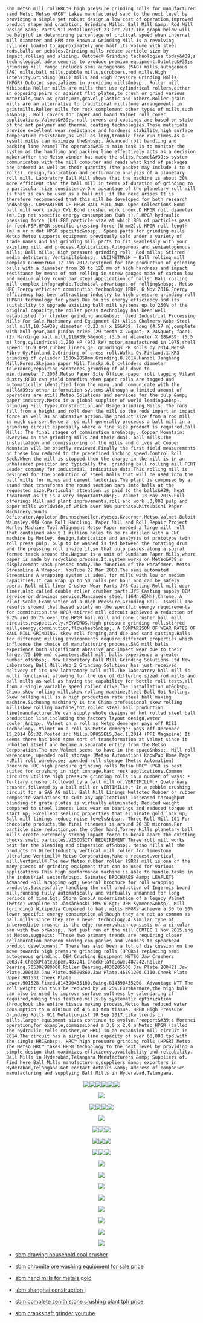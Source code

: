 
```
sbm metso mill rollHRC™8 high pressure grinding rolls for manufactured sand Metso Metso HRC8™ takes manufactured sand to the next level by providing a simple yet robust design,a low cost of operation,improved product shape and gradation. Grinding Mills: Ball Mill &amp; Rod Mill Design &amp; Parts 911 Metallurgist 23 Oct 2017.The graph below will be helpful in determining percentage of critical speed when internal mill diameter and RPM are known.A Grinding Mill is a revolving cylinder loaded to approximately one half its volume with steel rods,balls or pebbles.Grinding mills reduce particle size by impact,rolling and sliding. Outotec® Grinding technologies today&#39;s technological advancements to produce premium equipment.Outotec&#39;s grinding mill range includes semi autogenous (SAG) mills,autogenous (AG) mills,ball mills,pebble mills,scrubbers,rod mills,High Intensity.Grinding (HIG) mills and High Pressure Grinding Rolls.(HPGR).Outotec specializes in providing mills&nbsp;. Roller mill Wikipedia Roller mills are mills that use cylindrical rollers,either in opposing pairs or against flat plates,to crush or grind various materials,such as grain,ore,gravel,plastic,and others.Roller grain mills are an alternative to traditional millstone arrangements in gristmills.Roller mills for rock complement other types of mills,such as&nbsp;. Roll covers for paper and board Valmet roll cover applications.Valmet&#39;s roll covers and coatings are based on state of the art polymer and thermal coating technologies.These materials provide excellent wear resistance and hardness stability,high surface temperature resistance,as well as long,trouble free run times.As a result,mills can maximize the&nbsp;. Advanced roll handling and packing line Pesmel The operator&#39;s main task is to monitor the system as the handling and packing line effectively acts as a decision maker.After the Metso winder has made the slits,Pesmel&#39;s system communicates with the mill computer and reads what kind of packages are ordered as well as their quantity (the packet may include 1 to 4 rolls). design,fabrication and performance analysis of a planetary roll mill. Laboratory Ball Mill shows that the machine is about 30% more efficient than the ball mill in terms of duration of grinding to a particular size consistency.One advantage of the planetary roll mill is that is can be used as a ball mill if the need arises.It is therefore recommended that this mill be developed for both research and&nbsp;. COMPARISON OF HPGR BALL MILL AND. Open Collections Bond ball mill work index.CWi.Bond crusher work index.D.HPGR roll diameter (m).Esp net specific energy consumption (kWh t).F.HPGR hydraulic pressing force (kN).F80 particle size at which 80% of particles pass in feed.FSP.HPGR specific pressing force (N mm2).L.HPGR roll length (m) ṁ or m dot HPGR specific&nbsp;. Spare parts for grinding mills Metso Metso supports equipment previously sold under a variety of trade names and has grinding mill parts to fit seamlessly with your existing mill and process.Applications.Autogenous and semiautogenous mills; Ball mills; High pressure grinding roll; Rod mills; Stirred media detritors; Vertimills&nbsp;. VNIIMETMASH — Ball rolling mill complex внииметмаш 17 Jan 2017.Designed for the production of grinding balls with a diameter from 20 to 120 mm of high hardness and impact resistance by means of hot rolling in screw gauges made of carbon low and medium alloy round bar steel.Application of balls: Ball rolling mill complex infographic.Technical advantages of rolling&nbsp;. Metso HRC Energy efficient comminution technology (PDF. 6 Nov 2016.Energy efficiency has been attracting industry to high pressure grinding roll (HPGR) technology for years.Due to its energy efficiency and its suitability to upgrade existing ball mill systems up to 250% of the original capacity,the roller press technology has been well established for clinker grinding and&nbsp;. Used Industrial Processing Mills For Sale Machinery and Equipment (2) Allis Chalmers Kobe Steel ball mill,10.5&#39; diameter (3.23 m) x 15&#39; long (4.57 m),complete with bull gear,and pinion drive (29 teeth X 2&quot; X 24&quot; face).(2) Hardinge ball mill,11&#39;6&quot; (3.5 m) diameter X 18&#39; (5.5 m) long,cylindrical,1,250 HP (932 kW) motor,manufactured in 1975,shell speed: 16.9 RPM,rubber liners,ge. grindings PR Rolls Oy 2014.Metsä Fibre Oy.Finland.2.Grinding of press roll.Walki Oy.Finland.1.KR3 grinding of cylinder 1500x2850mm.Grinding.8.2014.Hansol Janghang Mill.Korea.Skejana paper Mill.Tanska.6.6 cylinders diameter tolerance,repairing scratches,grinding of all down to min.diameter.7.2008.Metso Paper Site Office. paper roll tagging Vilant dustry,RFID can yield benefits when paper rolls are tagged and automatically identified from the manu .and communicate with the mill&#39;s other information systems.Although a limited amount of operators are still.Metso Solutions and services for the pulp &amp; paper industry.Metso is a global supplier of world leading&nbsp;. Grinding Mill Types,Construction,and Usage Grinding Mills. The rods fall from a height and roll down the mill so the rods impart an impact force as well as an abrasive action.The product size from a rod mill is much coarser.Hence a rod mill generally precedes a ball mill in a grinding circuit especially where a fine size product is required.Ball Mills: The final stages of comminution are&nbsp;. Copper Mountain: Overview on the grinding mills and their dual. ball mills.The installation and commissioning of the mills and drives at Copper Mountain will be briefly reviewed.Finally the first field measurements on these low.reduced to the predefined inching speed.Control Roll Back.When the mill is stopped,then the charge in the mill is in an unbalanced position and typically the. grinding ball rolling mill PERT Leader company for industrial. indicative data.This rolling mill is designed for the production of steel balls that will be used into the ball mills for mines and cement factories.The plant is composed by a stand that transforms the round section bars into balls at the requested size.Particular attention is paid to the balls&#39; heat treatment as it is a very important&nbsp;. Valmet 13 May 2015.Full offering: Mill and plant improvements,roll and work .3,800 pulp and paper mills worldwide,of which over 50% purchase.Mitsubishi Paper Machinery.Sunds Defibrator.Appleton.Brunnschweiler.Wyesco.Kvaerner.Metso.Valmet.Beloit.Tampella.Sandusky Walmsley.KMW.Kone Roll Handling. Paper Mill and Roll Repair Project Morley Machine Tool Alignment Metso Paper needed a large mill roll that contained about 1 million holes to be re drilled with a CNC machine by Morley. design,fabrication and analysis of prototype twin roll press pulp. pulp to be washed is fed between the rotating drum and the pressing roll inside it,so that pulp passes along a spiral formed track around the.Nagpur is a unit of Sundaram Paper Mills,where paper is made by recycling process.It.system works on Metso&#39;s displacement wash presses today.The function of the Parafomer. Metso StreamLine A Wrapper. YouTube 22 Mar 2008.The semi automated StreamLine A wrapping system is ideal for mills with low or medium capacities.It can wrap up to 50 rolls per hour and can be safely opera. Roll mill liner Crusher Wear Parts JYS Casting Roll mill wear liner,also called double roller crusher parts.JYS Casting supply OEM service or drawings service.Manganese steel (16Mn,65Mn),Chrome. A Pilot Scale Examination of a High Pressure Grinding Roll. IsaMill The results showed that,based solely on the specific energy requirements for comminution,the HPGR stirred mill circuit achieved a reduction of 9.2% and 16.7% over the HPGR ball mill and cone crusher ball mill circuits,respectively.KEYWORDS.High pressure grinding roll,stirred mill,energy,comminution,flowsheet&nbsp;. A COMPARISON OF WEAR RATES OF BALL MILL GRINDING. skew roll forging,and die and sand casting.Balls for different milling environments require different properties,which influence the choice of manufacturing process.SAG mill balls experience both significant abrasive and impact wear due to their large.(75 100 mm) diameters.Ball mill balls experience a greater number of&nbsp;. New Laboratory Ball Mill Grinding Solutions Ltd New Laboratory Ball Mill.Web 2 Grinding Solutions has just received delivery of its new laboratory ball mill.The laboratory ball mill is multi functional allowing for the use of differing sized rod mills and ball mills as well as having the capability for bottle roll tests,all from a single variable speed roller drive.The installation of&nbsp;. China skew rolling mill,skew rolling machine,Steel Ball Hot Rolling. Skew rolling mill is a high production rate steel ball making machine.Suchuang machinery is the China professional skew rolling mill(skew rolling machine,hot rolled steel ball production line)manufacturer.We can supply whole designs of hot rolled steel ball production line,including the factory layout design,water cooler,&nbsp;. Valmet on a roll as Metso demerger pays off RISI Technology. Valmet on a roll as Metso demerger pays off.December 15,2014 05:32.Posted in: Mills.BRUSSELS,Dec.1,2014 (PPI Magazine) It seems there has been some sort of transformation at Valmet since it unbolted itself and became a separate entity from the Metso Corporation.The new Valmet seems to have in the space&nbsp;. Mill roll warehouse; upended roll storage (Metso Automation) KnowPap Home Page ».Mill roll warehouse; upended roll storage (Metso Automation) Brochure HRC high pressure grinding rolls Metso HRC™ HPGR is best suited for crushing in high tonnage,hard rock applications.Common circuits utilize high pressure grinding rolls in a number of ways: • Tertiary crusher,followed by a ball mill or.VERTIMILL®.• Quaternary crusher,followed by a ball mill or VERTIMILL®.• In a pebble crushing circuit for a SAG AG mill. Ball Mill Linings Multotec Rubber or rubber composite variations to suit any application! Increased throughput blinding of grate plates is virtually eliminated; Reduced weight compared to steel liners; Less wear on bearings and reduced torque at start up; Excellent sealing properties that eliminate gold lock up; Ball mill linings reduce noise levels&nbsp;. Three Roll Mill 101 For chocolate products,the final fineness is around 20 30 microns.For particle size reduction,on the other hand,Torrey Hills planetary ball mills create extremely strong impact force to break apart the existing chucks small particles.VISCOSITY REQUIREMENT Three roll mill works best for the blending and dispersion of&nbsp;. Metso Mills All the products on DirectIndustry vertical mill roller for limestone ultrafine Vertimill® Metso Corporation.Make a request.vertical mill.Vertimill®.The new Metso rubber roller (SRR) mill is one of the many pieces of grinding equipment that can be used for various applications.This high performance machine is able to handle tasks in the industrial sector&nbsp;. Saimatec BROCHURES &amp; LEAFLETS Advanced Roll Wrapping &gt; General brochure for roll wrapping products.Successfully handling the roll production of Ingerois board mill,running fully automatically and virtually unmanned for long periods of time.&gt; Stora Enso.A modernisation of a legacy Valmet (Metso) wrapline at Jämsänkoski PM5 6 &gt; UPM Kymmene&nbsp;. Mill (grinding) Wikipedia Compared to ball mills HPGRs achieve a 30 to 50% lower specific energy consumption,although they are not as common as ball mills since they are a newer technology.A similar type of intermediate crusher is the edge runner,which consists of a circular pan with two or&nbsp;. Not just run of the mill CEMTEC 1 Nov 2015.ing at Metso,suggests: “These two primary trends are requiring closer collaboration between mining com panies and vendors to spearhead product development.” There has also been a lot of dis cussion on the move towards high pressure grinding rolls (HPGRs) replacing semi autogenous grinding. OEM Crushing Equipment METSO Jaw Crushers 200374.CheekPlateUpper.487241.CheekPlateLowe.487242.Roller Bearing.705302980000.Roller Bearing.4030205500.Jaw Plate.200421.Jaw Plate.200422.Jaw Plate.46590860.Jaw Plate.46591200.C110.Cheek Plate Upper.901531.Cheek Plate Lower.901528.Fixed.814390435100.Swing.814390435200. Advantage NTT The roll weight can thus be reduced by 20 25%.Furthermore,the high bulk can also be used to improve surface softness by calendaring if required,making this feature.mills.By systematic optimization throughout the entire tissue making process,Metso has reduced water consumption to a minimum of 4 5 m3 ton tissue. HPGR High Pressure Grinding Rolls 911 Metallurgist 10 Sep 2017.Like trends in mills,larger equipment sizes continue to evolve.Freeport&#39;s Morenci operation,for example,commissioned a 3.0 x 2.0 m Metso HPGR (called the hydraulic rolls crusher,or HRC) in an expansion mill circuit in 2014.The circuit has a single line capacity of over 60,000 tpd.with the single HRC&nbsp;. HRC™ high pressure grinding rolls (HPGR) Metso The Metso HRC™ takes HPGR technology to the next level by providing a simple design that maximizes efficiency,availability and reliability. Ball Mills in Hyderabad,Telangana Manufacturers &amp; Suppliers of. Find here Ball Mills manufacturers,suppliers &amp; exporters in Hyderabad,Telangana.Get contact details &amp; address of companies manufacturing and supplying Ball Mills in Hyderabad,Telangana. 
```

<div align="center">
  
<a rel="nofollow" href="https://m.shibang-china.com?f=github&k=sbm+metso+mill+roll"><img src="https://static.shibang-china.com/en/l.png"></a><img src="https://static.shibang-china.com/en/hw.png"><a rel="nofollow" href="https://m.shibang-china.com/product/?f=github&k=sbm+metso+mill+roll"><img src="https://static.shibang-china.com/en/p.png"></a><a rel="nofollow" href="https://m.shibang-china.com/cases/?f=github&k=sbm+metso+mill+roll"><img src="https://static.shibang-china.com/en/c.png"></a><a rel="nofollow" href="https://m.shibang-china.com/news/?f=github&k=sbm+metso+mill+roll"><img src="https://static.shibang-china.com/en/n.png"></a><a rel="nofollow" href="https://m.shibang-china.com?f=github&k=sbm+metso+mill+roll"><img src="https://static.shibang-china.com/en/m.png"></a>

<a rel="nofollow" href="https://m.shibang-china.com/product/?f=github&k=sbm+metso+mill+roll"><img src="https://static.shibang-china.com/en/b.jpg"></a>
  
<a rel="nofollow" href="https://m.shibang-china.com/solution-aggregate.html?f=github&k=sbm+metso+mill+roll"><img src="https://static.shibang-china.com/en/a.jpg"></a><a rel="nofollow" href="https://m.shibang-china.com/solution-mine.html?f=github&k=sbm+metso+mill+roll"><img src="https://static.shibang-china.com/en/m.jpg"></a><a rel="nofollow" href="https://m.shibang-china.com/solution-mill.html?f=github&k=sbm+metso+mill+roll"><img src="https://static.shibang-china.com/en/g.jpg"></a><a rel="nofollow" href="https://m.shibang-china.com/solution-epc.html?f=github&k=sbm+metso+mill+roll"><img src="https://static.shibang-china.com/en/e.jpg"></a>

<a rel="nofollow" href="https://m.shibang-china.com/product/?f=github&k=sbm+metso+mill+roll"><img src="https://static.shibang-china.com/en/a-p.png"></a>

<a rel="nofollow" href="https://m.shibang-china.com/product/crusher/c6x.html?f=github&k=sbm+metso+mill+roll"><img src="https://static.shibang-china.com/en/j.jpg"></a><a rel="nofollow" href="https://m.shibang-china.com/product/crusher/ci5x.html?f=github&k=sbm+metso+mill+roll"><img src="https://static.shibang-china.com/en/i.jpg"></a><a rel="nofollow" href="https://m.shibang-china.com/product/crusher/hst.html?f=github&k=sbm+metso+mill+roll"><img src="https://static.shibang-china.com/en/c.jpg"></a>

<a rel="nofollow" href="https://m.shibang-china.com/product/mill/mtw.html?f=github&k=sbm+metso+mill+roll"><img src="https://static.shibang-china.com/en/mtw.jpg"></a><a rel="nofollow" href="https://m.shibang-china.com/product/mill/scm.html?f=github&k=sbm+metso+mill+roll"><img src="https://static.shibang-china.com/en/scm.jpg"></a><a rel="nofollow" href="https://m.shibang-china.com/product/mill/lm.html?f=github&k=sbm+metso+mill+roll"><img src="https://static.shibang-china.com/en/lm.jpg"></a>

<a rel="nofollow" href="https://m.shibang-china.com/product/sand/vsi6x.html?f=github&k=sbm+metso+mill+roll"><img src="https://static.shibang-china.com/en/6x.jpg"></a><a rel="nofollow" href="https://m.shibang-china.com/product/sand/vu.html?f=github&k=sbm+metso+mill+roll"><img src="https://static.shibang-china.com/en/vu.jpg"></a><a rel="nofollow" href="https://m.shibang-china.com/product/mobile/klun.html?f=github&k=sbm+metso+mill+roll"><img src="https://static.shibang-china.com/en/k.jpg"></a>

<a rel="nofollow" href="https://m.shibang-china.com/cases/?f=github&k=sbm+metso+mill+roll"><img src="https://static.shibang-china.com/en/case.png"></a>

<a rel="nofollow" href="https://m.shibang-china.com/cases/aggregate/202.html?f=github&k=sbm+metso+mill+roll"><img src="https://static.shibang-china.com/en/c-1.jpg"></a>

<a rel="nofollow" href="https://m.shibang-china.com/cases/aggregate/203.html?f=github&k=sbm+metso+mill+roll"><img src="https://static.shibang-china.com/en/c-2.jpg"></a>

<a rel="nofollow" href="https://m.shibang-china.com/cases/mill/123.html?f=github&k=sbm+metso+mill+roll"><img src="https://static.shibang-china.com/en/c-3.jpg"></a>

<a rel="nofollow" href="https://m.shibang-china.com/contact_us.html?f=github&k=sbm+metso+mill+roll"><img src="https://static.shibang-china.com/en/contact.png"></a>

<a rel="nofollow" href="https://swt.shibang-china.com/?f=github&k=sbm+metso+mill+roll"><img src="https://static.shibang-china.com/en/chat.png"></a>

<a rel="nofollow" href="https://whatsapp.shibangsoft.com/WhatsApp.php?f=github&k=sbm+metso+mill+roll"><img src="https://static.shibang-china.com/en/whatsapp.png"></a>

<a rel="nofollow" href="https://m.shibang-china.com/?f=github&k=sbm+metso+mill+roll"><img src="https://static.shibang-china.com/en/website.png"></a>

</div>


* [sbm drawing household coal crusher](sbm%20drawing%20household%20coal%20crusher.md)

* [sbm chromite ore washing equipment for sale price](sbm%20chromite%20ore%20washing%20equipment%20for%20sale%20price.md)

* [sbm hand mills for metals gold](sbm%20hand%20mills%20for%20metals%20gold.md)

* [sbm shanghai construction j](sbm%20shanghai%20construction%20j.md)

* [sbm complete zenith stone crushing plant tph price](sbm%20complete%20zenith%20stone%20crushing%20plant%20tph%20price.md)

* [sbm crankshaft grinder youtube](sbm%20crankshaft%20grinder%20youtube.md)